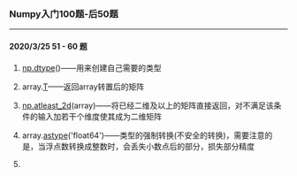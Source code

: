 ### Numpy入门100题-后50题

---

#### 2020/3/25 51 - 60 题

1. [np.dtype](https://docs.scipy.org/doc/numpy/reference/generated/numpy.dtype.html)()——用来创建自己需要的类型

2. array.[T](https://docs.scipy.org/doc/numpy/reference/generated/numpy.ndarray.T.html)——返回array转置后的矩阵

3. [np.atleast_2d](https://numpy.org/doc/1.18/reference/generated/numpy.atleast_2d.html)(array)——将已经二维及以上的矩阵直接返回，对不满足该条件的输入加若干个维度使其成为二维矩阵

4. array.[astype](https://docs.scipy.org/doc/numpy/reference/generated/numpy.ndarray.astype.html)('float64')——类型的强制转换(不安全的转换)，需要注意的是，当浮点数转换成整数时，会丢失小数点后的部分，损失部分精度

5. 
